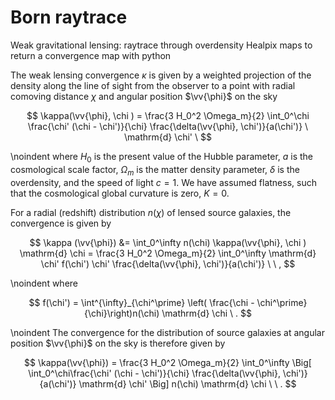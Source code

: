 # Born raytrace
Weak gravitational lensing: raytrace through overdensity Healpix maps to return a convergence map with python


The weak lensing convergence $\kappa$ is given by a weighted projection of the density along the line of sight from the observer to a point with radial comoving distance $\chi$ and angular position $\vv{\phi}$ on the sky

$$
\kappa(\vv{\phi}, \chi ) = \frac{3 H_0^2 \Omega_m}{2} \int_0^\chi  \frac{\chi' (\chi - \chi')}{\chi} \frac{\delta(\vv{\phi}, \chi')}{a(\chi')} \ \mathrm{d} \chi' \  $$

\noindent where $H_0$ is the present value of the Hubble parameter, $a$ is the cosmological scale factor, $\Omega_m$ is the matter density parameter, $\delta$ is the overdensity, and the speed of light $c=1$. We have assumed flatness, such that the cosmological global curvature is zero, $K=0$.

For a radial (redshift) distribution $n(\chi)$ of lensed source galaxies, the convergence is given by

$$
\kappa (\vv{\phi}) &= \int_0^\infty n(\chi) \kappa(\vv{\phi}, \chi ) \mathrm{d} \chi = \frac{3 H_0^2 \Omega_m}{2} \int_0^\infty \mathrm{d} \chi' f(\chi')  \chi' \frac{\delta(\vv{\phi}, \chi')}{a(\chi')} \ \ ,
$$

\noindent where 

$$
f(\chi') = \int^{\infty}_{\chi^\prime}  \left( \frac{\chi - \chi^\prime}{\chi}\right)n(\chi) \mathrm{d} \chi  \ .
$$

\noindent The convergence for the distribution of source galaxies at angular position $\vv{\phi}$ on the sky is therefore given by

$$
\kappa(\vv{\phi}) = \frac{3 H_0^2 \Omega_m}{2} \int_0^\infty  \Big[ \int_0^\chi\frac{\chi' (\chi - \chi')}{\chi} \frac{\delta(\vv{\phi}, \chi')}{a(\chi')}  \mathrm{d} \chi'  \Big] n(\chi) \mathrm{d} \chi \   \ .
$$
